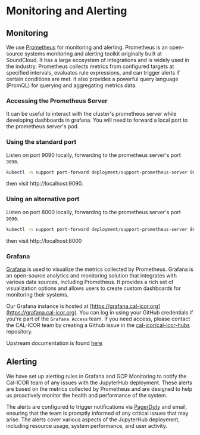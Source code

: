 # Monitoring and Alerting

## Monitoring

We use [Prometheus](https://prometheus.io/) for monitoring and alerting.
Prometheus is an open-source systems monitoring and alerting toolkit originally
built at SoundCloud. It has a large ecosystem of integrations and is widely
used in the industry. Prometheus collects metrics from configured targets at
specified intervals, evaluates rule expressions, and can trigger alerts if
certain conditions are met. It also provides a powerful query language (PromQL)
for querying and aggregating metrics data.

### Accessing the Prometheus Server

It can be useful to interact with the cluster's prometheus server while
developing dashboards in grafana. You will need to forward a local port
to the prometheus server's pod.

### Using the standard port

Listen on port 9090 locally, forwarding to the prometheus server's port
`9090`.

``` bash
kubectl -n support port-forward deployment/support-prometheus-server 9090
```

then visit http://localhost:9090.

### Using an alternative port

Listen on port 8000 locally, forwarding to the prometheus server's port `9090`.

``` bash
kubectl -n support port-forward deployment/support-prometheus-server 8000:9090
```

then visit http://localhost:8000

### Grafana

[Grafana](https://grafana.com/) is used to visualize the metrics collected by
Prometheus. Grafana is an open-source analytics and monitoring solution that
integrates with various data sources, including Prometheus. It provides a rich
set of visualization options and allows users to create custom dashboards for
monitoring their systems.

Our Grafana instance is hosted at
[https://grafana.cal-icor.org](https://grafana.cal-icor.org). You can log in
using your GitHub credentials if you're part of the `Grafana Access` team. If
you need access, please contact the CAL-ICOR team by creating a Github issue in
the [cal-icor/cal-icor-hubs](https://github.com/cal-icor/cal-icor-hubs/issues)
repository.

Upstream documentation is found
[here](https://jupyterhub-grafana.readthedocs.io/en/latest/index.html)

## Alerting

We have set up alerting rules in Grafana and GCP Monitoring to notify the
Cal-ICOR team of any issues with the JupyterHub deployment. These alerts are
based on the metrics collected by Prometheus and are designed to help us
proactively monitor the health and performance of the system.

The alerts are configured to trigger notifications via
[PagerDuty](https://cal-icor.pagerduty.com) and email, ensuring that the team
is promptly informed of any critical issues that may arise. The alerts cover
various aspects of the JupyterHub deployment, including resource usage, system
performance, and user activity.
